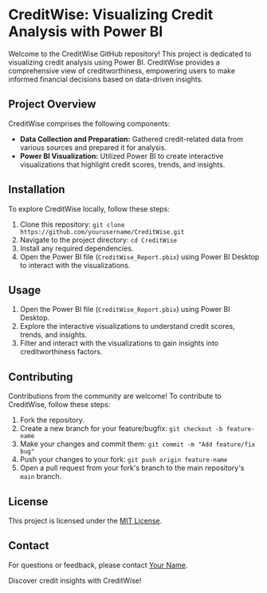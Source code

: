 # CreditWise: Visualizing Credit Analysis with Power BI

Welcome to the CreditWise GitHub repository! This project is dedicated to visualizing credit analysis using Power BI. CreditWise provides a comprehensive view of creditworthiness, empowering users to make informed financial decisions based on data-driven insights.

## Project Overview

CreditWise comprises the following components:

- **Data Collection and Preparation:** Gathered credit-related data from various sources and prepared it for analysis.
- **Power BI Visualization:** Utilized Power BI to create interactive visualizations that highlight credit scores, trends, and insights.

## Installation

To explore CreditWise locally, follow these steps:

1. Clone this repository: `git clone https://github.com/yourusername/CreditWise.git`
2. Navigate to the project directory: `cd CreditWise`
3. Install any required dependencies.
4. Open the Power BI file (`CreditWise_Report.pbix`) using Power BI Desktop to interact with the visualizations.

## Usage

1. Open the Power BI file (`CreditWise_Report.pbix`) using Power BI Desktop.
2. Explore the interactive visualizations to understand credit scores, trends, and insights.
3. Filter and interact with the visualizations to gain insights into creditworthiness factors.

## Contributing

Contributions from the community are welcome! To contribute to CreditWise, follow these steps:

1. Fork the repository.
2. Create a new branch for your feature/bugfix: `git checkout -b feature-name`
3. Make your changes and commit them: `git commit -m "Add feature/fix bug"`
4. Push your changes to your fork: `git push origin feature-name`
5. Open a pull request from your fork's branch to the main repository's `main` branch.

## License

This project is licensed under the [MIT License](LICENSE).

## Contact

For questions or feedback, please contact [Your Name](mailto:youremail@example.com).

Discover credit insights with CreditWise!
